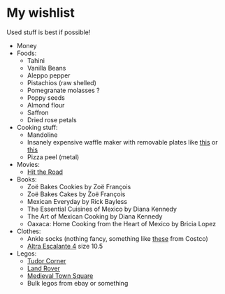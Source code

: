 # My wishlist

Used stuff is best if possible!

- Money
- Foods:
    - Tahini
    - Vanilla Beans
    - Aleppo pepper
    - Pistachios (raw shelled)
    - Pomegranate molasses ?
    - Poppy seeds
    - Almond flour
    - Saffron
    - Dried rose petals
- Cooking stuff:
    - Mandoline
    - Insanely expensive waffle maker with removable plates like [this](https://www.williams-sonoma.com/products/breville-smart-basic-waffle-maker/) or [this](https://www.amazon.com/GreenPan-4-Square-Dishwasher-Adjustable-Breakfast/dp/B0BTTX66HV)
    - Pizza peel (metal)
- Movies:
    - [Hit the Road](https://www.imdb.com/title/tt14812782/)
- Books:
    - Zoë Bakes Cookies by Zoë François
    - Zoë Bakes Cakes by Zoë François
    - Mexican Everyday by Rick Bayless
    - The Essential Cuisines of Mexico by Diana Kennedy
    - The Art of Mexican Cooking by Diana Kennedy
    - Oaxaca: Home Cooking from the Heart of Mexico by Bricia Lopez
- Clothes:
    - Ankle socks (nothing fancy, something like [these](https://www.costco.com/puma-mens-no-show-sock-10-pair.product.100825224.html) from Costco)
    - [Altra Escalante 4](https://www.altrarunning.com/en-us/road/mens-escalante-4/AL0A85NE.html?dwvar_AL0A85NE_color=445) size 10.5
- Legos:
    - [Tudor Corner](https://www.lego.com/en-us/product/tudor-corner-10350)
    - [Land Rover](https://www.lego.com/en-us/product/land-rover-classic-defender-90-10317)
    - [Medieval Town Square](https://www.lego.com/en-us/product/medieval-town-square-10332)
    - Bulk legos from ebay or something
